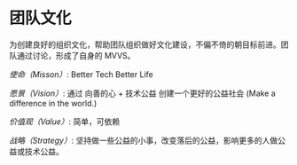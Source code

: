 # 团队文化

为创建良好的组织文化，帮助团队组织做好文化建设，不偏不倚的朝目标前进。团队通过讨论，形成了自身的 MVVS。

*使命（Misson）*: Better Tech Better Life

*愿景（Vision）*: 通过 向善的心 + 技术公益 创建一个更好的公益社会 (Make a difference in the world.)

*价值观（Value）*: 简单，可依赖

*战略（Strategy）*: 坚持做一些公益的小事，改变落后的公益，影响更多的人做公益或技术公益。
